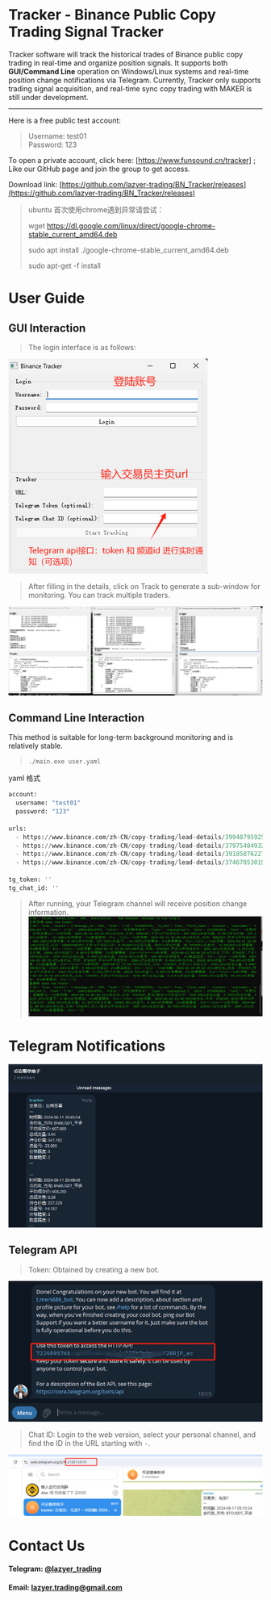 
# Tracker - Binance Public Copy Trading Signal Tracker

Tracker software will track the historical trades of Binance public copy trading in real-time and organize position signals. It supports both **GUI/Command Line** operation on Windows/Linux systems and real-time position change notifications via Telegram. Currently, Tracker only supports trading signal acquisition, and real-time sync copy trading with MAKER is still under development.

---

Here is a free public test account:
> Username: test01  
> Password: 123

To open a private account, click here: [https://www.funsound.cn/tracker] ; Like our GitHub page and join the group to get access.

Download link: [https://github.com/lazyer-trading/BN_Tracker/releases](https://github.com/lazyer-trading/BN_Tracker/releases)

> ubuntu 首次使用chrome遇到异常请尝试：
> 
> wget https://dl.google.com/linux/direct/google-chrome-stable_current_amd64.deb
> 
> sudo apt install ./google-chrome-stable_current_amd64.deb
> 
> sudo apt-get -f install
> 
# User Guide
## GUI Interaction
> The login interface is as follows:

![Login Interface](image.png)

> After filling in the details, click on Track to generate a sub-window for monitoring. You can track multiple traders.

![Tracking Multiple Traders](image-1.png)

## Command Line Interaction
This method is suitable for long-term background monitoring and is relatively stable.
> ```bash
> ./main.exe user.yaml
> ```

yaml 格式
```python
account:
  username: "test01"
  password: "123" 

urls:
  - https://www.binance.com/zh-CN/copy-trading/lead-details/3994879592543698688?timeRange=30D
  - https://www.binance.com/zh-CN/copy-trading/lead-details/3797540493213995264?timeRange=7D
  - https://www.binance.com/zh-CN/copy-trading/lead-details/3918587622748356097?timeRange=7D
  - https://www.binance.com/zh-CN/copy-trading/lead-details/3746705301936883968?timeRange=7D

tg_token: ''
tg_chat_id: ''
```

> After running, your Telegram channel will receive position change information.
![Telegram Notifications](image-3.png)

# Telegram Notifications
![Telegram](image-4.png)

## Telegram API
> Token: Obtained by creating a new bot.
> 
![Create Bot](image-5.png)

> Chat ID: Login to the web version, select your personal channel, and find the ID in the URL starting with `-`.
> 
![Chat ID](image-6.png)

# Contact Us
#### Telegram: [@lazyer_trading](https://t.me/bn_ct_track)
#### Email: [lazyer.trading@gmail.com](mailto:lazyer.trading@gmail.com)


